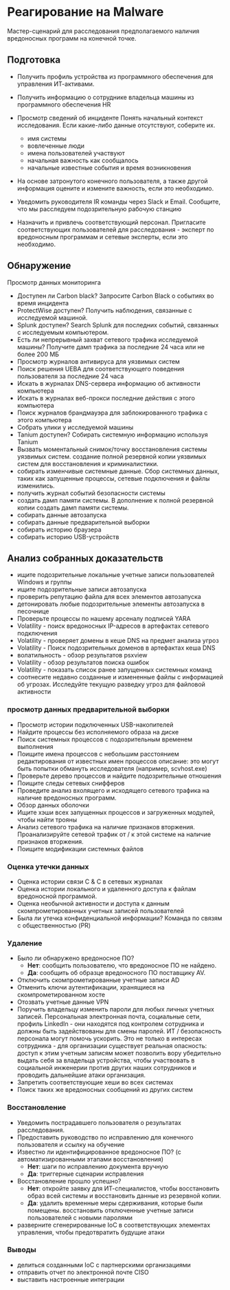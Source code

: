 # Реагирование на Malware

Мастер-сценарий для расследования предполагаемого наличия вредоносных программ на конечной точке.

## Подготовка
+ Получить профиль устройства из программного обеспечения для управления ИТ-активами.
+ Получить информацию о сотруднике владельца машины из программного обеспечения HR
+ Просмотр сведений об инциденте  Понять начальный контекст исследования. Если какие-либо данные отсутствуют, соберите их.
    * имя системы
    * вовлеченные люди
    * имена пользователей участвуют
    * начальная важность как сообщалось
    * начальные известные события и время возникновения
+ На основе затронутого конечного пользователя, а также другой информация оцените и
        измените важность, если это необходимо.
        
+ Уведомить руководителя IR команды через Slack и Email. Сообщите, что мы расследуем подозрительную рабочую станцию
+ Назначить и привлечь соответствующий персонал. Пригласите соответствующих пользователей для расследования - эксперт по вредоносным программам и
        сетевые эксперты, если это необходимо.

## Обнаружение        
Просмотр данных мониторинга
+ Доступен ли Carbon black? Запросите Carbon Black о событиях во время инцидента
+ ProtectWise доступен? Получить наблюдения, связанные с исследуемой машиной.
+ Splunk доступен? Search Splunk для последних событий, связанных с исследуемым компьютером.
+ Есть ли непрерывный захват сетевого трафика исследуемой машины? Получите дамп трафика за последние 24 часа или не более 200 МБ
+ Просмотр журналов антивируса для уязвимых систем
+ Поиск решения UEBA для соответствующего поведения пользователя за последние 24 часа
+ Искать в журналах DNS-сервера информацию об активности компьютера
+ Искать в журналах веб-прокси последние действия с этого компьютера
+ Поиск журналов брандмауэра для заблокированного трафика с этого компьютера
+ Собрать улики у исследуемой машины
+ Tanium доступен? Собирать системную информацию используя Tanium
+ Вызвать моментальный снимок/точку восстановления системы уязвимых систем. создание полной резервной копии уязвимых систем для восстановления и криминалистики.
+ собирать изменчивые системные данные. Сбор системных данных, таких как запущенные процессы, сетевые подключения и файлы изменились.
+ получить журнал событий безопасности системы
+ создать дамп памяти системы. В дополнение к полной резервной копии создать дамп памяти системы.
+ собирать данные автозапуска
+ собирать данные предварительной выборки
+ собирать историю браузера
+ собирать историю USB-устройств

## Анализ собранных доказательств

+ ищите подозрительные локальные учетные записи пользователей Windows и группы
+ ищите подозрительные записи автозапуска
+ проверить репутацию файла для всех элементов автозапуска
+ детонировать любые подозрительные элементы автозапуска в песочнице
+ Проверьте процессы по нашему арсеналу подписей YARA
+ Volatility - поиск вредоносных IP-адресов в артефактах сетевого подключения
+ Volatility - проверяет домены в кеше DNS на предмет анализа угроз
+ Volatility - Поиск подозрительных доменов в артефактах кеша DNS
+ волатильность - обзор результатов psxview
+ Volatility - обзор результатов поиска ошибок
+ Volatility - показать список ранее запущенных системных команд
+ соотнесите недавно созданные и измененные файлы с информацией об угрозах. Исследуйте текущую разведку угроз для файловой активности

### просмотр данных предварительной выборки

+ Просмотр истории подключенных USB-накопителей
+ Найдите процессы без исполняемого образа на диске
+ Поиск системных процессов с подозрительным временем выполнения
+ Поищите имена процессов с небольшим расстоянием редактирования от известных имен процессов описание: это могут быть попытки обмануть исследователя (например, scvhost.exe)
+ Проверьте дерево процессов и найдите подозрительные отношения
+ Поищите следы сетевых снифферов
+ Проведите анализ вхолящего и исходящего сетевого трафика на наличие вредоносных программ.
+ Обзор данных оболочки
+ Ищите хэши всех запущенных процессов и загруженных модулей, чтобы найти трояны
+ Анализ сетевого трафика на наличие признаков вторжения. Проанализируйте сетевой трафик от / к этой системе на наличие признаков вторжения.
+ Поищите модификации системных файлов


### Оценка утечки данных

+ Оценка истории связи C & C в сетевых журналах
+ Оценка истории локального и удаленного доступа к файлам вредоносной программой.
+ Оценка необычной активности и доступа к данным скомпрометированных учетных записей пользователей
+ Была ли утечка конфиденциальной информации? Команда по связям с общественностью (PR)

### Удаление
+ Было ли обнаружено вредоносное ПО? 
    - __Нет__: сообщить пользователю, что вредоносное ПО не найдено.
    - __Да__: сообщить об образце вредоносного ПО поставщику AV.
+ Отключить скомпрометированные учетные записи AD
+ Отменить ключи аутентификации, хранящиеся на скомпрометированном хосте
+ Отозвать учетные данные VPN
+ Поручить владельцу изменить пароли для любых личных учетных записей. Персональная электронная почта, социальные сети, профиль LinkedIn - они находятся под контролем сотрудника и должны быть задействованы для смены паролей. ИТ / безопасность персонала могут помочь ускорить. Это не только в интересах сотрудника - для организации существует реальная опасность: доступ к этим учетным записям может позволить вору убедительно выдать себя за владельца устройства, чтобы участвовать в социальной инженерии против других наших сотрудников и проводить дальнейшие атаки организация.
+ Запретить соответствующие хеши во всех системах
+ Поиск таких же вредоносных сообщений из других систем

### Восстановление
+ Уведомить пострадавшего пользователя о результатах расследования.
+ Предоставить руководство по исправлению для конечного пользователя и ссылку на обучение
+ Известно ли идентифицированное вредоносное ПО? (с автоматизированными этапами восстановления) 
    - __Нет__: шаги по исправлению документа вручную
    - __Да__: триггерные сценарии исправления
+ Восстановление прошло успешно?
    - __Нет__: откройте заявку для ИТ-специалистов, чтобы восстановить образ всей системы и восстановить данные из резервной копии.
    - __Да__:  удалить временные меры сдерживания, которые были помещены. восстановить отключенные учетные записи пользователей с новыми паролями
+ разверните сгенерированные IoC в соответствующих элементах управления, чтобы предотвратить будущие атаки

### Выводы
+ делиться созданными IoC с партнерскими организациями
+ отправить отчет по электронной почте CISO
+ выставить настроенные интеграции
